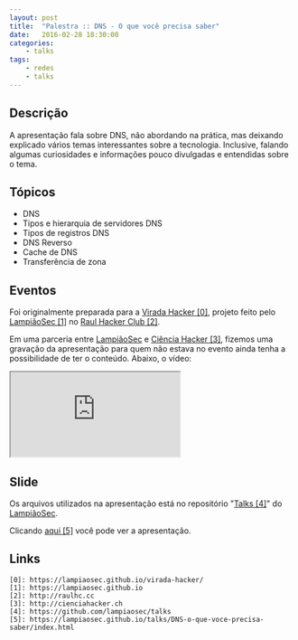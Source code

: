 ```yaml
---
layout: post
title:  "Palestra :: DNS - O que você precisa saber"
date:   2016-02-28 18:30:00
categories:
    - talks
tags:
    - redes
    - talks
---
```


## Descrição

A apresentação fala sobre DNS, não abordando na prática, mas deixando explicado vários temas interessantes sobre a tecnologia. Inclusive, falando algumas curiosidades e informações pouco divulgadas e entendidas sobre o tema.

## Tópicos

* DNS
* Tipos e hierarquia de servidores DNS
* Tipos de registros DNS
* DNS Reverso
* Cache de DNS
* Transferência de zona

## Eventos

Foi originalmente preparada para a [Virada Hacker \[0\]][0], projeto feito pelo [LampiãoSec \[1\]][1] no [Raul Hacker Club \[2\]][2].

Em uma parceria entre [LampiãoSec][1] e [Ciência Hacker \[3\]][3], fizemos uma gravação da apresentação para quem não estava no evento ainda tenha a possibilidade de ter o conteúdo. Abaixo, o vídeo:

<iframe src="https://www.youtube.com/watch?v=1ZQTs10lmcQ" allowfullscreen></iframe>

## Slide

Os arquivos utilizados na apresentação está no repositório "[Talks \[4\]][4]" do [LampiãoSec][1].

Clicando [aqui \[5\]][5] você pode ver a apresentação.

## Links

~~~
[0]: https://lampiaosec.github.io/virada-hacker/
[1]: https://lampiaosec.github.io
[2]: http://raulhc.cc
[3]: http://cienciahacker.ch
[4]: https://github.com/lampiaosec/talks
[5]: https://lampiaosec.github.io/talks/DNS-o-que-voce-precisa-saber/index.html 
~~~

[0]: https://lampiaosec.github.io/virada-hacker/
[1]: https://lampiaosec.github.io
[2]: http://raulhc.cc
[3]: http://cienciahacker.ch
[4]: https://github.com/lampiaosec/talks
[5]: https://lampiaosec.github.io/talks/DNS-o-que-voce-precisa-saber/index.html 
